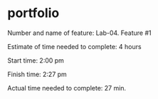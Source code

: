 # portfolio

Number and name of feature: Lab-04. Feature #1

Estimate of time needed to complete: 4 hours

Start time: 2:00 pm

Finish time: 2:27 pm

Actual time needed to complete: 27 min.

